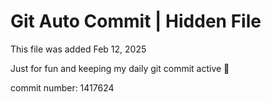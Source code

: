 # Git Auto Commit | Hidden File

This file was added Feb 12, 2025

Just for fun and keeping my daily git commit active 🤪

commit number: 1417624
